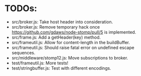 # TODOs: 

- src/broker.js: Take host header into consideration.
- src/broker.js: Remove temporary hack once https://github.com/gdaws/node-stomp/pull/5 is implemented.
- src/frame.js: Add a getHeader(key) method.
- src/frameutil.js: Allow for content-length in the buildBuffer.
- src/frameutil.js: Should raise fatal error on undefined escape sequences.
- src/middleware/stomp12.js: Move subscriptions to broker.
- test/frameutil.js: More tests! 
- test/stringbuffer.js: Test with different encodings.
